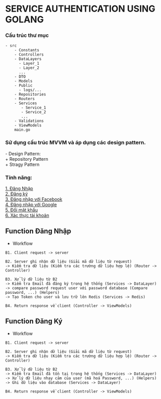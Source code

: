# SERVICE AUTHENTICATION USING GOLANG

### Cấu trúc thư mục

```
- src
    - Constants
    - Controllers
    - DataLayers
      - Layer_1
      - Layer_2
      ...
    - DTO
    - Models
    - Public 
      - logs/...
    - Repositories
    - Routers
    - Services
       - Service_1
       - Service_2
       ...
    - Validations
    - ViewModels
    main.go
```

### Sử dụng cấu trúc MVVM và áp dụng các design pattern.

<p>
- Design Pattern: <br>
+ Repository Pattern <br>
+ Stragy Pattern 
</p>
 

### Tính năng:
[1. Đăng Nhập](#function-đăng-nhập) <br>
[2. Đăng ký](#function-đăng-ký) <br>
[3. Đăng nhập với Facebook]() <br>
[4. Đăng nhập với Google]() <br> 
[5. Đổi mật khẩu]() <br>
[6. Xác thực tài khoản]() <br>

## Function Đăng Nhập
* Workflow
```
B1. Client request -> server

B2. Server ghi nhận dữ liệu (Giải mã dữ liệu từ request) 
-> Kiểm tra dữ liệu (Kiểm tra các trường dữ liệu hợp lệ) (Router -> Controller)

B3. Xử lý dữ liệu từ B2
-> Kiểm tra Email đã đăng ký trong hệ thống (Services -> DataLayer)
-> compare password request user với password database (Compare password, ...) (Helpers)
-> Tạo Token cho user và lưu trữ lên Redis (Services -> Redis)

B4. Return response về client (Controller -> ViewModels)
```

## Function Đăng Ký
* Workflow
```
B1. Client request -> server

B2. Server ghi nhận dữ liệu (Giải mã dữ liệu từ request) 
-> Kiểm tra dữ liệu (Kiểm tra các trường dữ liệu hợp lệ) (Router -> Controller)

B3. Xử lý dữ liệu từ B2 
-> Kiểm tra Email đã tồn tại trong hệ thống (Services -> DataLayer)
-> Xử lý dữ liệu nhạy cảm của user (mã hoá Password, ...) (Helpers)
-> Ghi dữ liệu vào database (Services -> DataLayer)

B4. Return response về client (Controller -> ViewModels)
```
